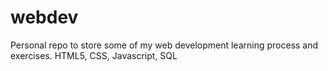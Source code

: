 # webdev
Personal repo to store some of my web development learning process and exercises. HTML5, CSS, Javascript, SQL
